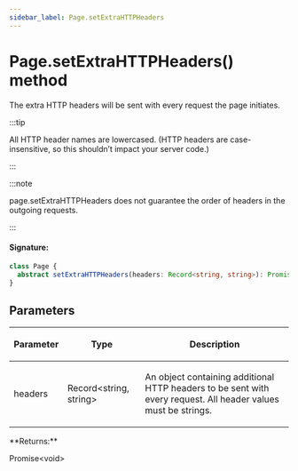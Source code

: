 ```yaml
---
sidebar_label: Page.setExtraHTTPHeaders
---
```


# Page.setExtraHTTPHeaders() method

The extra HTTP headers will be sent with every request the page initiates.

:::tip

All HTTP header names are lowercased. (HTTP headers are case-insensitive, so this shouldn’t impact your server code.)

:::

:::note

page.setExtraHTTPHeaders does not guarantee the order of headers in the outgoing requests.

:::

#### Signature:

```typescript
class Page {
  abstract setExtraHTTPHeaders(headers: Record<string, string>): Promise<void>;
}
```

## Parameters

<table><thead><tr><th>

Parameter

</th><th>

Type

</th><th>

Description

</th></tr></thead>
<tbody><tr><td>

headers

</td><td>

Record&lt;string, string&gt;

</td><td>

An object containing additional HTTP headers to be sent with every request. All header values must be strings.

</td></tr>
</tbody></table>
**Returns:**

Promise&lt;void&gt;
